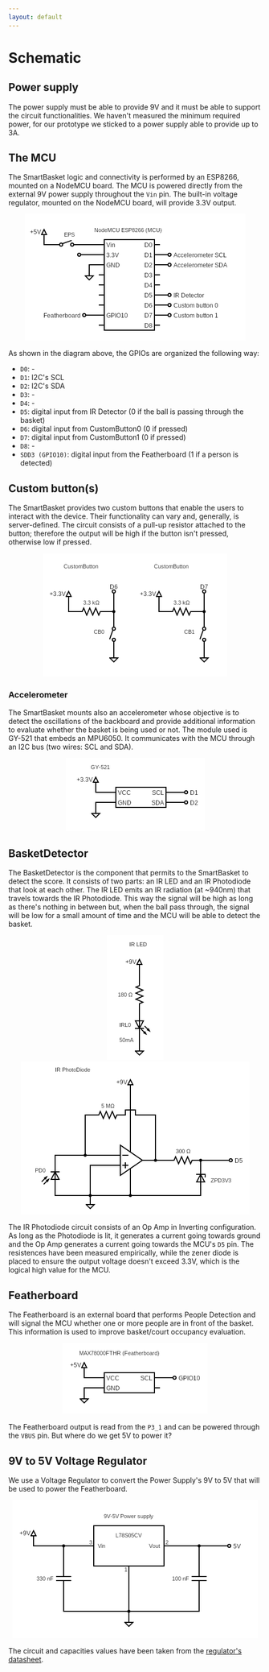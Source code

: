 ```yaml
---
layout: default
---
```


# Schematic

## Power supply

The power supply must be able to provide 9V and it must be able to support the circuit functionalities. We haven't measured the minimum required power,
for our prototype we sticked to a power supply able to provide up to 3A.

## The MCU

The SmartBasket logic and connectivity is performed by an ESP8266, mounted on a NodeMCU board. The MCU is powered directly from the external 9V power supply throughout the `Vin` pin. The built-in voltage regulator, mounted on the NodeMCU board, will provide 3.3V output.

<p align="center">
  <img src="./assets/images/schematic/mcu.png">
</p>

As shown in the diagram above, the GPIOs are organized the following way:
- `D0`: -
- `D1`: I2C's SCL
- `D2`: I2C's SDA
- `D3`: -
- `D4`: -
- `D5`: digital input from IR Detector (0 if the ball is passing through the basket)
- `D6`: digital input from CustomButton0 (0 if pressed)
- `D7`: digital input from CustomButton1 (0 if pressed)
- `D8`: -
- `SDD3 (GPIO10)`: digital input from the Featherboard (1 if a person is detected)

## Custom button(s)

The SmartBasket provides two custom buttons that enable the users to interact with the device. Their functionality can vary and, generally, is server-defined. The circuit consists of a pull-up resistor attached to the button; therefore the output will be high if the button isn't pressed, otherwise low if pressed.

<p align="center">
  <img src="./assets/images/schematic/custom_button.png">
</p>

### Accelerometer

The SmartBasket mounts also an accelerometer whose objective is to detect the oscillations of the backboard and provide additional information to evaluate whether the basket is being used or not. The module used is GY-521 that embeds an MPU6050. It communicates with the MCU through an I2C bus (two wires: SCL and SDA).

<p align="center">
  <img src="./assets/images/schematic/accelerometer.png">
</p>

## BasketDetector

The BasketDetector is the component that permits to the SmartBasket to detect the score. It consists of two parts: an IR LED and an IR Photodiode that look at each other. The IR LED emits an IR radiation (at ~940nm) that travels towards the IR Photodiode. This way the signal will be high as long as there's nothing in between but, when the ball pass through, the signal will be low for a small amount of time and the MCU will be able to detect the basket.

<p align="center">
  <img src="./assets/images/schematic/irled.png">
  <img src="./assets/images/schematic/irphotodiode.png">
</p>

The IR Photodiode circuit consists of an Op Amp in Inverting configuration. As long as the Photodiode is lit, it generates a current going towards ground and the Op Amp generates a current going towards the MCU's `D5` pin. The resistences have been measured empirically, while the zener diode is placed to ensure the output voltage doesn't exceed 3.3V, which is the logical high value for the MCU.

## Featherboard

The Featherboard is an external board that performs People Detection and will signal the MCU whether one or more people are in front of the basket. This information is used to improve basket/court occupancy evaluation.

<p align="center">
  <img src="./assets/images/schematic/featherboard.png">
</p>

The Featherboard output is read from the `P3_1` and can be powered through the `VBUS` pin. But where do we get 5V to power it?

## 9V to 5V Voltage Regulator

We use a Voltage Regulator to convert the Power Supply's 9V to 5V that will be used to power the Featherboard.

<p align="center">
  <img src="./assets/images/schematic/voltage_regulator.png">
</p>

The circuit and capacities values have been taken from the [regulator's datasheet](https://www.mouser.it/datasheet/2/389/l78s-974158.pdf).








